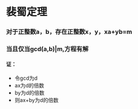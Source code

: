 # 裴蜀定理
### 对于正整数a，b，存在正整数x，y，xa+yb=m
### 当且仅当gcd(a,b)|m,方程有解
#### 证：
- 令gcd为d
- ax为d的倍数
- by为d的倍数
- 则ax+by为d的倍数
